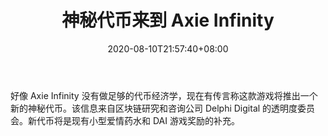 ﻿---
title: "神秘代币来到 Axie Infinity"
date: 2020-08-10T21:57:40+08:00
lastmod: 2020-08-10T16:45:40+08:00
draft: false
authors: ["Alarice"]
description: "好像 Axie Infinity 没有做足够的代币经济学，现在有传言称这款游戏将推出一个新的神秘代币。该信息来自区块链研究和咨询公司 Delphi Digital 的透明度委员会。新代币将是现有小型爱情药水和 DAI 游戏奖励的补充。"
featuredImage: "mystery-token-coming-to-axie-infinity.png"
tags: ["Virtual World","虚拟世界","Play to Earn"]
categories: ["news"]
news: ["虚拟世界"]
weight: 
lightgallery: true
pinned: false
recommend: false
recommend1: false
---

好像 Axie Infinity 没有做足够的代币经济学，现在有传言称这款游戏将推出一个新的神秘代币。该信息来自区块链研究和咨询公司 Delphi Digital 的透明度委员会。新代币将是现有小型爱情药水和 DAI 游戏奖励的补充。

<!--more-->

